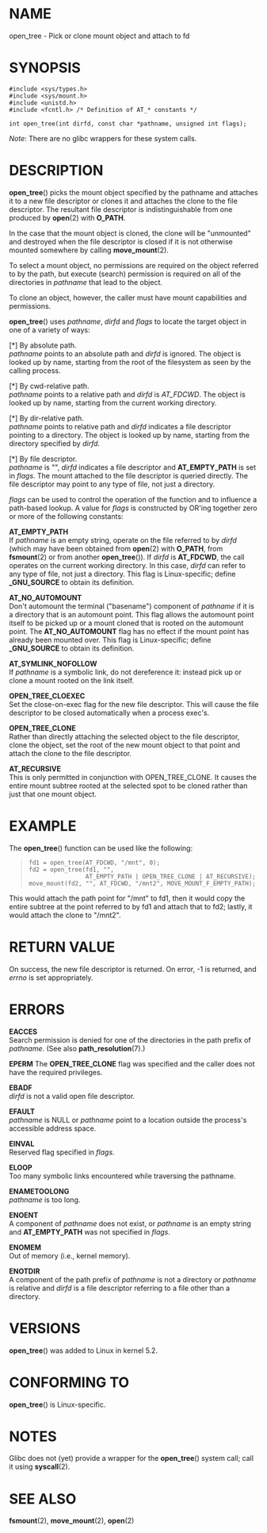 # NAME

open_tree - Pick or clone mount object and attach to fd

# SYNOPSIS

    #include <sys/types.h>
    #include <sys/mount.h>
    #include <unistd.h>
    #include <fcntl.h> /* Definition of AT_* constants */

    int open_tree(int dirfd, const char *pathname, unsigned int flags);

*Note*: There are no glibc wrappers for these system calls.

# DESCRIPTION

**open_tree**() picks the mount object specified by the pathname and
attaches it to a new file descriptor or clones it and attaches the clone
to the file descriptor. The resultant file descriptor is
indistinguishable from one produced by **open**(2) with **O_PATH**.

In the case that the mount object is cloned, the clone will be
"unmounted" and destroyed when the file descriptor is closed if it is
not otherwise mounted somewhere by calling **move_mount**(2).

To select a mount object, no permissions are required on the object
referred to by the path, but execute (search) permission is required on
all of the directories in *pathname* that lead to the object.

To clone an object, however, the caller must have mount capabilities and
permissions.

**open_tree**() uses *pathname*, *dirfd* and *flags* to locate the
target object in one of a variety of ways:

\[\*\] By absolute path.  
*pathname* points to an absolute path and *dirfd* is ignored. The object
is looked up by name, starting from the root of the filesystem as seen
by the calling process.

\[\*\] By cwd-relative path.  
*pathname* points to a relative path and *dirfd* is *AT_FDCWD*. The
object is looked up by name, starting from the current working
directory.

\[\*\] By dir-relative path.  
*pathname* points to relative path and *dirfd* indicates a file
descriptor pointing to a directory. The object is looked up by name,
starting from the directory specified by *dirfd*.

\[\*\] By file descriptor.  
*pathname* is "", *dirfd* indicates a file descriptor and
**AT_EMPTY_PATH** is set in *flags*. The mount attached to the file
descriptor is queried directly. The file descriptor may point to any
type of file, not just a directory.

*flags* can be used to control the operation of the function and to
influence a path-based lookup. A value for *flags* is constructed by
OR'ing together zero or more of the following constants:

**AT_EMPTY_PATH**  
If *pathname* is an empty string, operate on the file referred to by
*dirfd* (which may have been obtained from **open**(2) with **O_PATH**,
from **fsmount**(2) or from another **open_tree**()). If *dirfd* is
**AT_FDCWD**, the call operates on the current working directory. In
this case, *dirfd* can refer to any type of file, not just a directory.
This flag is Linux-specific; define **\_GNU_SOURCE** to obtain its
definition.

**AT_NO_AUTOMOUNT**  
Don't automount the terminal ("basename") component of *pathname* if it
is a directory that is an automount point. This flag allows the
automount point itself to be picked up or a mount cloned that is rooted
on the automount point. The **AT_NO_AUTOMOUNT** flag has no effect if
the mount point has already been mounted over. This flag is
Linux-specific; define **\_GNU_SOURCE** to obtain its definition.

**AT_SYMLINK_NOFOLLOW**  
If *pathname* is a symbolic link, do not dereference it: instead pick up
or clone a mount rooted on the link itself.

**OPEN_TREE_CLOEXEC**  
Set the close-on-exec flag for the new file descriptor. This will cause
the file descriptor to be closed automatically when a process exec's.

**OPEN_TREE_CLONE**  
Rather than directly attaching the selected object to the file
descriptor, clone the object, set the root of the new mount object to
that point and attach the clone to the file descriptor.

**AT_RECURSIVE**  
This is only permitted in conjunction with OPEN_TREE_CLONE. It causes
the entire mount subtree rooted at the selected spot to be cloned rather
than just that one mount object.

# EXAMPLE

The **open_tree**() function can be used like the following:

>     fd1 = open_tree(AT_FDCWD, "/mnt", 0);
>     fd2 = open_tree(fd1, "",
>                     AT_EMPTY_PATH | OPEN_TREE_CLONE | AT_RECURSIVE);
>     move_mount(fd2, "", AT_FDCWD, "/mnt2", MOVE_MOUNT_F_EMPTY_PATH);

This would attach the path point for "/mnt" to fd1, then it would copy
the entire subtree at the point referred to by fd1 and attach that to
fd2; lastly, it would attach the clone to "/mnt2".

# RETURN VALUE

On success, the new file descriptor is returned. On error, -1 is
returned, and *errno* is set appropriately.

# ERRORS

**EACCES**  
Search permission is denied for one of the directories in the path
prefix of *pathname*. (See also **path_resolution**(7).)

**EPERM**
The **OPEN_TREE_CLONE** flag was specified and the caller does not
have the required privileges.

**EBADF**  
*dirfd* is not a valid open file descriptor.

**EFAULT**  
*pathname* is NULL or *pathname* point to a location outside the
process's accessible address space.

**EINVAL**  
Reserved flag specified in *flags*.

**ELOOP**  
Too many symbolic links encountered while traversing the pathname.

**ENAMETOOLONG**  
*pathname* is too long.

**ENOENT**  
A component of *pathname* does not exist, or *pathname* is an empty
string and **AT_EMPTY_PATH** was not specified in *flags*.

**ENOMEM**  
Out of memory (i.e., kernel memory).

**ENOTDIR**  
A component of the path prefix of *pathname* is not a directory or
*pathname* is relative and *dirfd* is a file descriptor referring to a
file other than a directory.

# VERSIONS

**open_tree**() was added to Linux in kernel 5.2.

# CONFORMING TO

**open_tree**() is Linux-specific.

# NOTES

Glibc does not (yet) provide a wrapper for the **open_tree**() system
call; call it using **syscall**(2).

# SEE ALSO

**fsmount**(2), **move_mount**(2), **open**(2)
